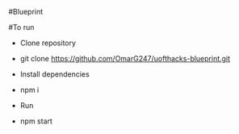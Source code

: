 #Blueprint

#To run

- Clone repository
- git clone https://github.com/OmarG247/uofthacks-blueprint.git

- Install dependencies 
- npm i

- Run 
- npm start
